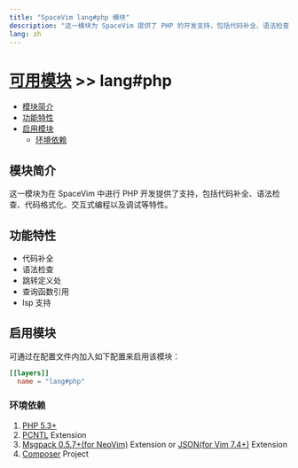 ```yaml
---
title: "SpaceVim lang#php 模块"
description: "这一模块为 SpaceVim 提供了 PHP 的开发支持，包括代码补全、语法检查、代码格式化等特性。"
lang: zh
---
```


# [可用模块](../../) >> lang#php

<!-- vim-markdown-toc GFM -->

- [模块简介](#模块简介)
- [功能特性](#功能特性)
- [启用模块](#启用模块)
  - [环境依赖](#环境依赖)

<!-- vim-markdown-toc -->

## 模块简介

这一模块为在 SpaceVim 中进行 PHP 开发提供了支持，包括代码补全、语法检查、代码格式化、交互式编程以及调试等特性。

## 功能特性

- 代码补全
- 语法检查
- 跳转定义处
- 查询函数引用
- lsp 支持

## 启用模块

可通过在配置文件内加入如下配置来启用该模块：

```toml
[[layers]]
  name = "lang#php"
```

### 环境依赖

1.  [PHP 5.3+](https://php.net/)
2.  [PCNTL](https://php.net/manual/en/book.pcntl.php) Extension
3.  [Msgpack 0.5.7+(for NeoVim)](https://github.com/msgpack/msgpack-php) Extension or [JSON(for Vim 7.4+)](https://php.net/manual/en/intro.json.php) Extension
4.  [Composer](https://getcomposer.org/) Project

